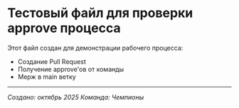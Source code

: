 # Тестовый файл для проверки approve процесса

Этот файл создан для демонстрации рабочего процесса:
- Создание Pull Request
- Получение approve'ов от команды
- Мерж в main ветку

---
*Создано: октябрь 2025*
*Команда: Чемпионы*
